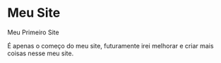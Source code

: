 # Meu Site
 Meu Primeiro Site

 É apenas o começo do meu site, futuramente irei melhorar e criar mais coisas nesse meu site.
